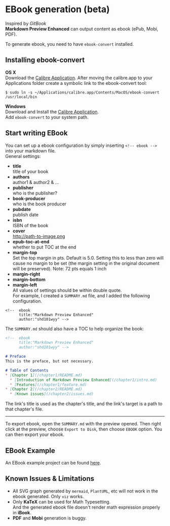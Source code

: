 # EBook generation (beta)
Inspired by *GitBook*  
**Markdown Preview Enhanced** can output content as ebook (ePub, Mobi, PDF).   

To generate ebook, you need to have `ebook-convert` installed.  

## Installing ebook-convert
**OS X**  
Download the [Calibre Application](https://calibre-ebook.com/download). After moving the calibre.app to your Applications folder create a symbolic link to the ebook-convert tool:
```shell
$ sudo ln -s ~/Applications/calibre.app/Contents/MacOS/ebook-convert /usr/local/bin
```
**Windows**  
Download and Install the [Calibre Application](https://calibre-ebook.com/download).  
Add `ebook-convert` to your system path.

## Start writing EBook    
You can set up a ebook configuration by simply inserting `<!-- ebook -->` into your markdown file.  
General settings:  
* **title**  
title of your book  
* **authors**  
author1 & author2 & ...  
* **publisher**  
who is the publisher?  
* **book-producer**  
who is the book producer  
* **pubdate**  
publish date  
* **isbn**  
ISBN of the book  
* **cover**  
http://path-to-image.png  
* **epub-toc-at-end**  
whether to put TOC at the end
* **margin-top**  
Set the top margin in pts. Default is 5.0. Setting this to less than zero will cause no margin to be set (the margin setting in the original document will be preserved). Note: 72 pts equals 1 inch
* **margin-right**
* **margin-bottom**
* **margin-left**  
All values of settings should be within double quote.     
For example, I created a `SUMMARY.md` file, and I added the following configuration.
```
<!--  ebook
      title:"Markdown Preview Enhanced"
      author:"shd101wyy" -->
```

The `SUMMARY.md` should also have a TOC to help organize the book:
```markdown
<!--  ebook
      title:"Markdown Preview Enhanced"
      author:"shd101wyy" -->

# Preface  
This is the preface, but not necessary.

# Table of Contents
* [Chapter 1](/chapter1/README.md)
  * [Introduction of Markdown Preview Enhanced](/chapter1/intro.md)
  * [Features](/chapter1/feature.md)
* [Chapter 2](/chapter2/README.md)
  * [Known issues](/chapter2/issues.md)
```

The link's title is used as the chapter's title, and the link's target is a path to that chapter's file.  

---

To export ebook, open the `SUMMARY.md` with the preview opened. Then right click at the preview, choose `Export to Disk`, then choose `EBOOK` option. You can then export your ebook.

## EBook Example
An EBook example project can be found [here](https://github.com/shd101wyy/ebook-example).   

## Known Issues & Limitations
* All SVG graph generated by `mermaid`, `PlantUML`, etc will not work in the ebook generated. Only `viz` works.   
* Only **KaTeX** can be used for Math Typesetting.   
  And the generated ebook file doesn't render math expression properly in **iBook**.
* **PDF** and **Mobi** generation is buggy.
